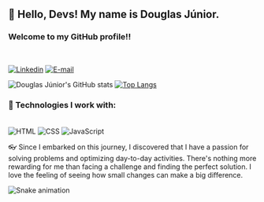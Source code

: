 ## 👋 Hello, Devs! My name is Douglas Júnior.
### Welcome to my GitHub profile!!
<br/>

[![Linkedin](https://img.shields.io/badge/LinkedIn-0077B5?style=for-the-badge&logo=linkedin&logoColor=white)](https://www.linkedin.com/in/douglas-aguiar-da-silva-júnior-05964b2aa/)
[![E-mail](https://img.shields.io/badge/Microsoft_Outlook-0078D4?style=for-the-badge&logo=microsoft-outlook&logoColor=white)](https://outlook.live.com/mail/0/)

![Douglas Júnior's GitHub stats](https://github-readme-stats.vercel.app/api?username=Doug-Junior&show_icons=true&theme=cobalt2)
[![Top Langs](https://github-readme-stats.vercel.app/api/top-langs/?username=Doug-Junior&layout=donut&theme=cobalt2)](https://github.com/anuraghazra/github-readme-stats)

### 🧰 Technologies I work with:
<div style = "display: inline-block"><br/>
  <img align = "center" alt = "HTML" src = "https://img.shields.io/badge/HTML5-E34F26?style=for-the-badge&logo=html5&logoColor=white"/>
  <img align = "center" alt = "CSS" src = "https://img.shields.io/badge/CSS3-1572B6?style=for-the-badge&logo=css3&logoColor=white"/>
  <img align = "center" alt = "JavaScript" src = "https://img.shields.io/badge/JavaScript-F7DF1E?style=for-the-badge&logo=javascript&logoColor=black"/>
</div><br/>

👓 Since I embarked on this journey, I discovered that I have a passion for solving problems and optimizing day-to-day activities. There's nothing more rewarding for me than facing a challenge and finding the perfect solution. I love the feeling of seeing how small changes can make a big difference.

<img source = "https://raw.githubusercontent.com/Doug-Junior/Doug-Junior/output/snake.svg" alt = "Snake animation"/>
